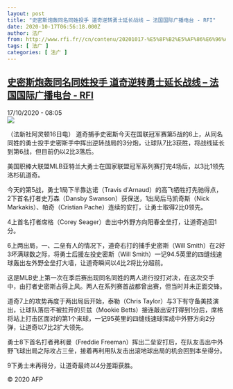 ```yaml
---
layout: post
title: "史密斯炮轰同名同姓投手 道奇逆转勇士延长战线 – 法国国际广播电台 - RFI"
date: 2020-10-17T06:56:18.000Z
author: 法广
from: http://www.rfi.fr//cn/contenu/20201017-%E5%8F%B2%E5%AF%86%E6%96%AF%E7%82%AE%E8%BD%B0%E5%90%8C%E5%90%8D%E5%90%8C%E5%A7%93%E6%8A%95%E6%89%8B-%E9%81%93%E5%A5%87%E9%80%86%E8%BD%AC%E5%8B%87%E5%A3%AB%E5%BB%B6%E9%95%BF%E6%88%98%E7%BA%BF
tags: [ 法广 ]
categories: [ 法广 ]
---
```

<!--1602917778000-->
[史密斯炮轰同名同姓投手 道奇逆转勇士延长战线 – 法国国际广播电台 - RFI](http://www.rfi.fr//cn/contenu/20201017-%E5%8F%B2%E5%AF%86%E6%96%AF%E7%82%AE%E8%BD%B0%E5%90%8C%E5%90%8D%E5%90%8C%E5%A7%93%E6%8A%95%E6%89%8B-%E9%81%93%E5%A5%87%E9%80%86%E8%BD%AC%E5%8B%87%E5%A3%AB%E5%BB%B6%E9%95%BF%E6%88%98%E7%BA%BF)
------

<div>
<div>17/10/2020 - 08:05</div><img src="https://s.rfi.fr/media/display/debbb56a-1043-11eb-bcfe-005056a98db9/w:310/p:16x9/spo0002b.201017140504.jpg"><div class="t-content__body u-clearfix">            <p>（法新社阿灵顿16日电）    道奇捕手史密斯今天在国联冠军赛第5战的6上，从同名同姓的勇士投手史密斯手中挥出逆转战局的3分炮，让球队7比3获胜，将战线延长到第6战，但目前仍以2比3落后。</p><p>美国职棒大联盟MLB亚特兰大勇士在国家联盟冠军系列赛打完4场后，以3比1领先洛杉矶道奇。</p><p>今天的第5战，勇士1局下半靠达诺（Travis d'Arnaud）的高飞牺牲打先驰得点，2下首名打者史万森（Dansby Swanson）获保送，1出局后马凯奇斯（Nick Markakis）、帕奇（Cristian Pache）连续的安打，让勇士取得2比0领先。</p><p>4上首名打者席格（Corey Seager）击出中外野方向阳春全垒打，让道奇追回1分。</p><p>6上两出局，一、二垒有人的情况下，道奇右打的捕手史密斯（Will Smith）在2好3坏满球数之际，将勇士后援左投史密斯（Will Smith）一记94.5英里的四缝线速球轰出左外野全垒打大墙，让道奇瞬间以4比2将比分超前。</p><p>这是MLB史上第一次在季后赛出现同名同姓的两人进行投打对决，在这次交手中，由打者史密斯占得上风。两人在系列赛首战都曾出赛，但当时并未正面交锋。</p><p>道奇7上的攻势再度于两出局后开始，泰勒（Chris Taylor）与3下有守备美技演出，让球队落后不被拉开的贝兹（Mookie Betts）接连敲出安打得到1分后，席格将站上打击区面对的第1个来球，一记95英里的四缝线速球挥成中外野方向2分弹，让道奇以7比2扩大领先。</p><p>勇士8下首名打者弗利曼（Freddie Freeman）挥出二垒安打后，在队友击出中外野飞球出局之际攻占三垒，接着再利用队友击出滚地球出局的机会回到本垒得分。</p><p>9下勇士未再得分，让道奇最终以4分差距获胜。</p><p></p>            <p class="t-copyright">© 2020 AFP</p>        </div>
</div>
